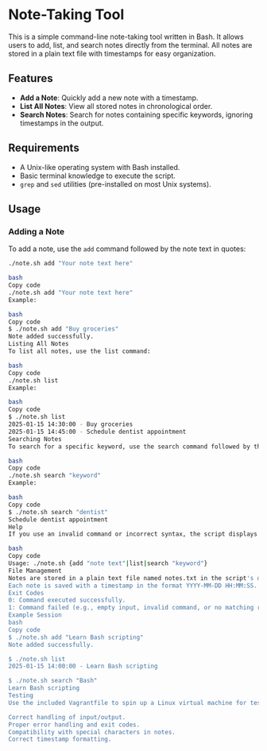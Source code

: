 # Note-Taking Tool

This is a simple command-line note-taking tool written in Bash. It allows users to add, list, and search notes directly from the terminal. All notes are stored in a plain text file with timestamps for easy organization.

## Features
- **Add a Note**: Quickly add a new note with a timestamp.
- **List All Notes**: View all stored notes in chronological order.
- **Search Notes**: Search for notes containing specific keywords, ignoring timestamps in the output.

## Requirements
- A Unix-like operating system with Bash installed.
- Basic terminal knowledge to execute the script.
- `grep` and `sed` utilities (pre-installed on most Unix systems).

## Usage

### Adding a Note
To add a note, use the `add` command followed by the note text in quotes:
```bash
./note.sh add "Your note text here"

bash
Copy code
./note.sh add "Your note text here"
Example:

bash
Copy code
$ ./note.sh add "Buy groceries"
Note added successfully.
Listing All Notes
To list all notes, use the list command:

bash
Copy code
./note.sh list
Example:

bash
Copy code
$ ./note.sh list
2025-01-15 14:30:00 - Buy groceries
2025-01-15 14:45:00 - Schedule dentist appointment
Searching Notes
To search for a specific keyword, use the search command followed by the keyword:

bash
Copy code
./note.sh search "keyword"
Example:

bash
Copy code
$ ./note.sh search "dentist"
Schedule dentist appointment
Help
If you use an invalid command or incorrect syntax, the script displays usage instructions:

bash
Copy code
Usage: ./note.sh {add "note text"|list|search "keyword"}
File Management
Notes are stored in a plain text file named notes.txt in the script's directory.
Each note is saved with a timestamp in the format YYYY-MM-DD HH:MM:SS.
Exit Codes
0: Command executed successfully.
1: Command failed (e.g., empty input, invalid command, or no matching results).
Example Session
bash
Copy code
$ ./note.sh add "Learn Bash scripting"
Note added successfully.

$ ./note.sh list
2025-01-15 14:00:00 - Learn Bash scripting

$ ./note.sh search "Bash"
Learn Bash scripting
Testing
Use the included Vagrantfile to spin up a Linux virtual machine for testing. The script is evaluated based on:

Correct handling of input/output.
Proper error handling and exit codes.
Compatibility with special characters in notes.
Correct timestamp formatting.